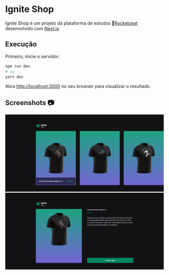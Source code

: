 # Ignite Shop
Ignite Shop é um projeto da plataforma de estudos :rocket:[Rocketseat](https://github.com/rocketseat) desenvolvido com [Next.js](https://nextjs.org/).

## Execução
Primeiro, inicie o servidor:

```bash
npm run dev
# ou
yarn dev
```

Abra [http://localhost:3000](http://localhost:3000) no seu browser para visualizar o resultado.

## Screenshots :camera:
<p>
  <img src="screenshots/home.png"/>
  <img src="screenshots/product-details.png"/>
</p>
